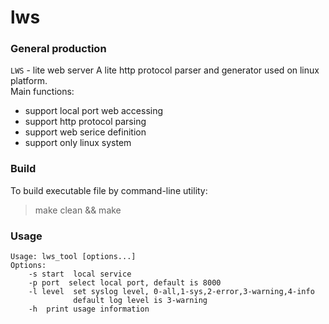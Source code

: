 # lws
### General production
`LWS` - lite web server
A lite http protocol parser and generator used on linux platform.    
Main functions:
* support local port web accessing
* support http protocol parsing
* support web serice definition
* support only linux system

### Build
To build executable file by command-line utility:
> make clean && make

### Usage
```
Usage: lws_tool [options...]
Options:
    -s start  local service
    -p port  select local port, default is 8000
    -l level  set syslog level, 0-all,1-sys,2-error,3-warning,4-info
              default log level is 3-warning
    -h  print usage information
```
